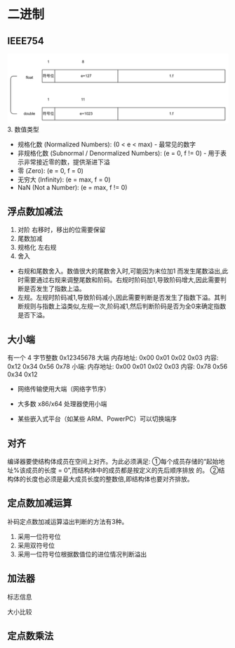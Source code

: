 # 二进制

## IEEE754
![alt text](image-1.png)
3. 数值类型
- 规格化数 (Normalized Numbers): (0 < e < max) - 最常见的数字
- 非规格化数 (Subnormal / Denormalized Numbers): (e = 0, f != 0) - 用于表示非常接近零的数，提供渐进下溢
- 零 (Zero): (e = 0, f = 0)
- 无穷大 (Infinity): (e = max, f = 0)
- NaN (Not a Number): (e = max, f != 0)

## 浮点数加减法
1. 对阶 右移时，移出的位需要保留
2. 尾数加减
3. 规格化 左右规
4. 舍入


- 右规和尾数舍入。数值很大的尾数舍入时,可能因为末位加1 而发生尾数溢出,此时需要通过右规来调整尾数和阶码。右规时阶码加1,导致阶码增大,因此需要判断是否发生了指数上溢。
- 左规。左规时阶码减1,导致阶码减小,因此需要判断是否发生了指数下溢。其判断规则与指数上溢类似,左规一次,阶码减1,然后判断阶码是否为全0来确定指数是否下溢。

## 大小端
有一个 4 字节整数 0x12345678
大端
内存地址:   0x00   0x01   0x02   0x03
内容:      0x12   0x34   0x56   0x78
小端:
内存地址:   0x00   0x01   0x02   0x03
内容:      0x78   0x56   0x34   0x12

- 网络传输使用大端（网络字节序）

- 大多数 x86/x64 处理器使用小端

- 某些嵌入式平台（如某些 ARM、PowerPC）可以切换端序

## 对齐
编译器要使结构体成员在空间上对齐。为此必须满足:
①每个成员存储的“起始地址%该成员的长度 = 0”,而结构体中的成员都是按定义的先后顺序排放
的。
②结构体的长度也必须是最大成员长度的整数倍,即结构体也要对齐排放。

## 定点数加减运算
补码定点数加减运算溢出判断的方法有3种。
1. 采用一位符号位
2. 采用双符号位
3. 采用一位符号位根据数值位的进位情况判断溢出

## 加法器
标志信息

大小比较

## 定点数乘法
